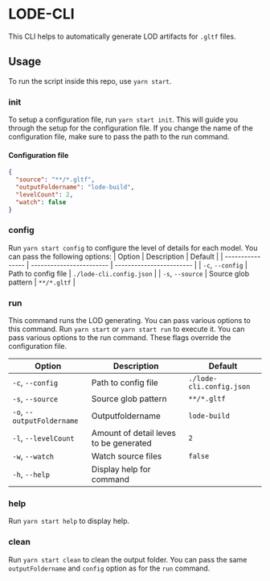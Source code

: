 # LODE-CLI

This CLI helps to automatically generate LOD artifacts for `.gltf` files.

## Usage

To run the script inside this repo, use `yarn start`.

### init

To setup a configuration file, run `yarn start init`. This will guide you through the setup for the configuration file. If you change the name of the configuration file, make sure to pass the path to the run command.

#### Configuration file

```lode-cli.config.json
{
  "source": "**/*.gltf",
  "outputFoldername": "lode-build",
  "levelCount": 2,
  "watch": false
}

```

### config
Run `yarn start config` to configure the level of details for each model.
You can pass the following options:
| Option           | Description              | Default                  |
| ---------------- | ------------------------ | ------------------------ |
| `-c`, `--config` | Path to config file      | `./lode-cli.config.json` |
| `-s`, `--source` | Source glob pattern      | `**/*.gltf`              |

### run

This command runs the LOD generating. You can pass various options to this command.
Run `yarn start` or `yarn start run` to execute it. You can pass various options to the run command. These flags override the configuration file.

| Option           | Description              | Default                  |
| ---------------- | ------------------------ | ------------------------ |
| `-c`, `--config` | Path to config file      | `./lode-cli.config.json` |
| `-s`, `--source` | Source glob pattern      | `**/*.gltf`              |
| `-o`, `--outputFoldername` | Outputfoldername | `lode-build`           |
| `-l`, `--levelCount` | Amount of detail leves to be generated | `2`    |
| `-w`, `--watch`  | Watch source files       | `false`                  |
| `-h`, `--help`   | Display help for command |                          |

### help

Run `yarn start help` to display help.

### clean

Run `yarn start clean` to clean the output folder. You can pass the same `outputFoldername` and `config` option as for the `run` command.
